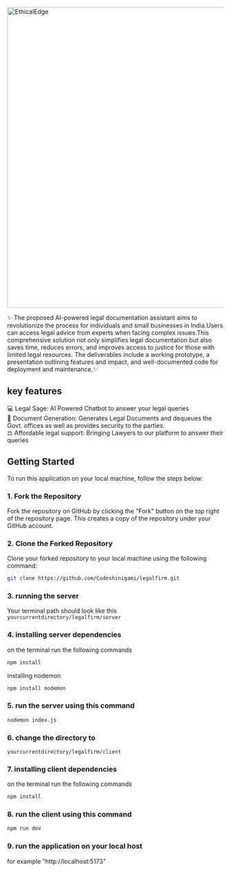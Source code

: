 <img src="https://github.com/Codeshinigami/legalfirm/assets/139042983/31642eda-eda4-435e-8890-d81bc361c974" alt="EthicalEdge" width="700"/>

✨ The proposed AI-powered legal documentation assistant aims to revolutionize the process for individuals and small businesses in India.Users can access legal advice from experts when facing complex issues.This comprehensive solution not only simplifies legal documentation but also saves time, reduces errors, and improves access to justice for those with limited legal resources.
The deliverables include a working prototype, a presentation outlining features and impact, and well-documented code for deployment and maintenance.✨

## key features

💻 Legal Sage: AI Powered Chatbot to answer your legal queries </br>
📃 Document Generation: Generates Legal Documents and dequeues the Govt. offices as well as provides security to the parties. </br>
⚖️ Affordable legal support: Bringing Lawyers to our platform to answer their queries


## Getting Started 
To run this application on your local machine, follow the steps below:

### 1. Fork the Repository

Fork the repository on GitHub by clicking the "Fork" button on the top right of the repository page. This creates a copy of the repository under your GitHub account.

### 2. Clone the Forked Repository

Clone your forked repository to your local machine using the following command:

```bash
git clone https://github.com/Codeshinigami/legalfirm.git
```

### 3. running the server

Your terminal path should look like this
``` yourcurrentdirectory/legalfirm/server```

### 4. installing server dependencies
on the terminal run the following commands 
```bash
npm install
```
installing nodemon
```bash
npm install nodemon
```

### 5. run the server using this command
```bash
nodemon index.js
```

### 6. change the directory to 
```
yourcurrentdirectory/legalfirm/client
```

### 7. installing client dependencies
on the terminal run the following commands 
```bash
npm install
```
### 8. run the client using this command
```bash
npm run dev
```

### 9. run the application on your local host
for example "http://localhost:5173"


                 

